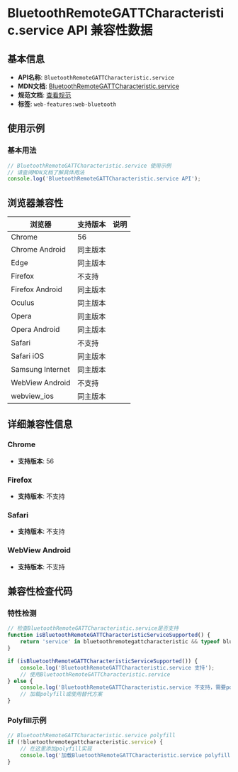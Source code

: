 # BluetoothRemoteGATTCharacteristic.service API 兼容性数据

## 基本信息

- **API名称**: `BluetoothRemoteGATTCharacteristic.service`
- **MDN文档**: [BluetoothRemoteGATTCharacteristic.service](https://developer.mozilla.org/docs/Web/API/BluetoothRemoteGATTCharacteristic/service)
- **规范文档**: [查看规范](https://webbluetoothcg.github.io/web-bluetooth/#dom-bluetoothremotegattcharacteristic-service)
- **标签**: `web-features:web-bluetooth`

## 使用示例

### 基本用法

```javascript
// BluetoothRemoteGATTCharacteristic.service 使用示例
// 请查阅MDN文档了解具体用法
console.log('BluetoothRemoteGATTCharacteristic.service API');
```

## 浏览器兼容性

| 浏览器 | 支持版本 | 说明 |
|--------|----------|------|
| Chrome | 56 |  |
| Chrome Android | 同主版本 |  |
| Edge | 同主版本 |  |
| Firefox | 不支持 |  |
| Firefox Android | 同主版本 |  |
| Oculus | 同主版本 |  |
| Opera | 同主版本 |  |
| Opera Android | 同主版本 |  |
| Safari | 不支持 |  |
| Safari iOS | 同主版本 |  |
| Samsung Internet | 同主版本 |  |
| WebView Android | 不支持 |  |
| webview_ios | 同主版本 |  |

## 详细兼容性信息

### Chrome

- **支持版本**: 56

### Firefox

- **支持版本**: 不支持

### Safari

- **支持版本**: 不支持

### WebView Android

- **支持版本**: 不支持

## 兼容性检查代码

### 特性检测

```javascript
// 检查BluetoothRemoteGATTCharacteristic.service是否支持
function isBluetoothRemoteGATTCharacteristicServiceSupported() {
    return 'service' in bluetoothremotegattcharacteristic && typeof bluetoothremotegattcharacteristic.service === 'function';
}

if (isBluetoothRemoteGATTCharacteristicServiceSupported()) {
    console.log('BluetoothRemoteGATTCharacteristic.service 支持');
    // 使用BluetoothRemoteGATTCharacteristic.service
} else {
    console.log('BluetoothRemoteGATTCharacteristic.service 不支持，需要polyfill');
    // 加载polyfill或使用替代方案
}
```

### Polyfill示例

```javascript
// BluetoothRemoteGATTCharacteristic.service polyfill
if (!bluetoothremotegattcharacteristic.service) {
    // 在这里添加polyfill实现
    console.log('加载BluetoothRemoteGATTCharacteristic.service polyfill');
}
```

